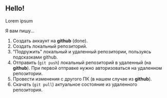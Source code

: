 ## Hello!

Lorem ipsum

Я вам пишу...


1. Создать аккаунт на **github** (done).
2. Создать локальный репозиторий.
3. "Подружить" локальный и удаленный репозитории, пользуясь подсказками github.
4. Отправить (`git push`) локальный репозиторий в удаленный (на **github**). При первой отправке нужно авторизоваться на удаленном репозитории.
5. Провести изменения с другого ПК (в нашем случае из **github**).
6. Скачать (`git pull`) актуальное состояние из удаленного репозитория.
